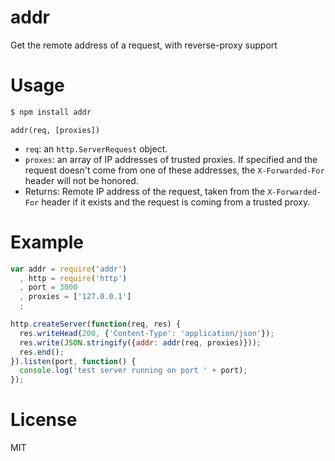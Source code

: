 addr
====

Get the remote address of a request, with reverse-proxy support

Usage
=====

```bash
$ npm install addr
```

`addr(req, [proxies])`

- `req`: an `http.ServerRequest` object.
- `proxes`: an array of IP addresses of trusted proxies. If specified and
  the request doesn't come from one of these addresses, the `X-Forwarded-For`
  header will not be honored.
- Returns: Remote IP address of the request, taken from the `X-Forwarded-For`
  header if it exists and the request is coming from a trusted proxy.

Example
=======

```javascript
var addr = require('addr')
  , http = require('http')
  , port = 3000
  , proxies = ['127.0.0.1']
  ;

http.createServer(function(req, res) {
  res.writeHead(200, {'Content-Type': 'application/json'});
  res.write(JSON.stringify({addr: addr(req, proxies)}));
  res.end();
}).listen(port, function() {
  console.log('test server running on port ' + port);
});
```

License
=======

MIT